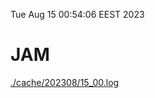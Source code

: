 Tue Aug 15 00:54:06 EEST 2023
# JAM
<a href='./cache/202308/15_00.log'>./cache/202308/15_00.log</a>
